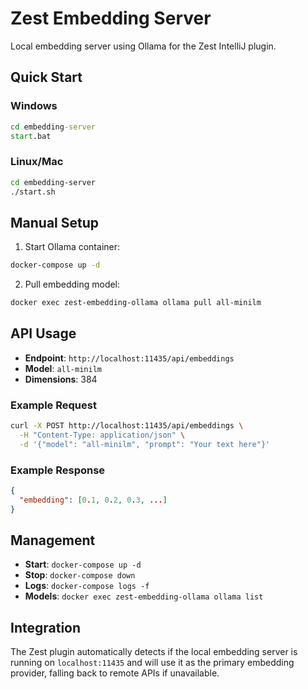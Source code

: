 # Zest Embedding Server

Local embedding server using Ollama for the Zest IntelliJ plugin.

## Quick Start

### Windows
```cmd
cd embedding-server
start.bat
```

### Linux/Mac
```bash
cd embedding-server
./start.sh
```

## Manual Setup

1. Start Ollama container:
```bash
docker-compose up -d
```

2. Pull embedding model:
```bash
docker exec zest-embedding-ollama ollama pull all-minilm
```

## API Usage

- **Endpoint**: `http://localhost:11435/api/embeddings`
- **Model**: `all-minilm`
- **Dimensions**: 384

### Example Request
```bash
curl -X POST http://localhost:11435/api/embeddings \
  -H "Content-Type: application/json" \
  -d '{"model": "all-minilm", "prompt": "Your text here"}'
```

### Example Response
```json
{
  "embedding": [0.1, 0.2, 0.3, ...]
}
```

## Management

- **Start**: `docker-compose up -d`
- **Stop**: `docker-compose down`
- **Logs**: `docker-compose logs -f`
- **Models**: `docker exec zest-embedding-ollama ollama list`

## Integration

The Zest plugin automatically detects if the local embedding server is running on `localhost:11435` and will use it as the primary embedding provider, falling back to remote APIs if unavailable.